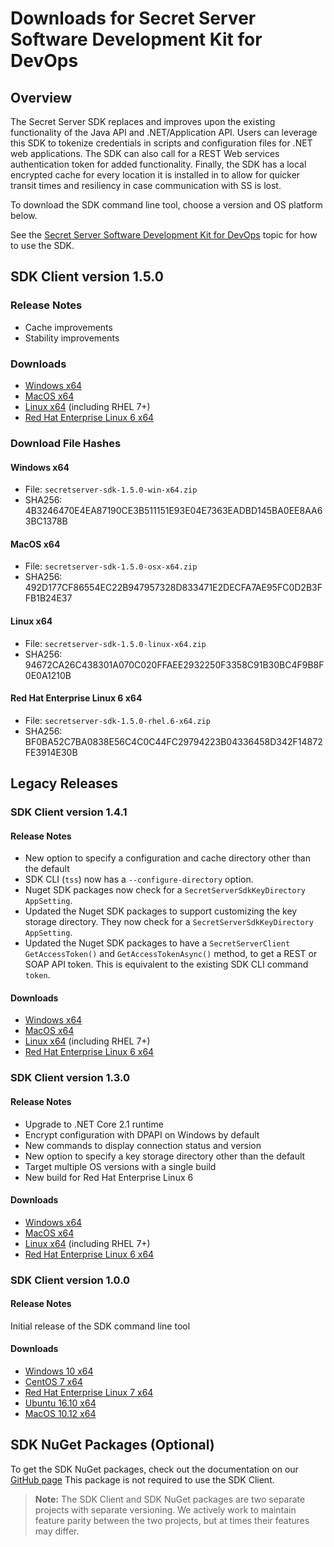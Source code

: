 [title]: # (Downloads for Secret Server Software Development Kit for DevOps)
[tags]: # (API,Scripting,DevOps,SDK,Download)
[priority]: # (1000)

# Downloads for Secret Server Software Development Kit for DevOps

## Overview

The Secret Server SDK replaces and improves upon the existing functionality of the Java API and .NET/Application API. Users can leverage this SDK to tokenize credentials in scripts and configuration files for .NET web applications. The SDK can also call for a REST Web services authentication token for added functionality. Finally, the SDK has a local encrypted cache for every location it is installed in to allow for quicker transit times and resiliency in case communication with SS is lost.

To download the SDK command line tool, choose a version and OS platform below.

See the [Secret Server Software Development Kit for DevOps](../sdk-cli/index.md) topic for how to use the SDK.

## SDK Client version 1.5.0

### Release Notes

- Cache improvements
- Stability improvements

### Downloads

- [Windows x64](https://downloads.ss.thycotic.com/secretserversdk/1.5.0/secretserver-sdk-1.5.0-win-x64.zip)
- [MacOS x64](https://downloads.ss.thycotic.com/secretserversdk/1.5.0/secretserver-sdk-1.5.0-osx-x64.zip)
- [Linux x64](https://downloads.ss.thycotic.com/secretserversdk/1.5.0/secretserver-sdk-1.5.0-linux-x64.zip) (including RHEL 7+)
- [Red Hat Enterprise Linux 6 x64](https://downloads.ss.thycotic.com/secretserversdk/1.5.0/secretserver-sdk-1.5.0-rhel.6-x64.zip)

### Download File Hashes

#### Windows x64

- File: `secretserver-sdk-1.5.0-win-x64.zip`
- SHA256: 4B3246470E4EA87190CE3B511151E93E04E7363EADBD145BA0EE8AA63BC1378B

#### MacOS x64

- File: `secretserver-sdk-1.5.0-osx-x64.zip`
- SHA256: 492D177CF86554EC22B947957328D833471E2DECFA7AE95FC0D2B3FFB1B24E37

#### Linux x64

- File: `secretserver-sdk-1.5.0-linux-x64.zip`
- SHA256: 94672CA26C438301A070C020FFAEE2932250F3358C91B30BC4F9B8F0E0A1210B

#### Red Hat Enterprise Linux 6 x64

- File: `secretserver-sdk-1.5.0-rhel.6-x64.zip`
- SHA256: BF0BA52C7BA0838E56C4C0C44FC29794223B04336458D342F14872FE3914E30B

## Legacy Releases

### SDK Client version 1.4.1

#### Release Notes

- New option to specify a configuration and cache directory other than the default
- SDK CLI (`tss`) now has a `--configure-directory` option.
- Nuget SDK packages now check for a `SecretServerSdkKeyDirectory AppSetting`.
- Updated the Nuget SDK packages to support customizing the key storage directory. They now check for a `SecretServerSdkKeyDirectory AppSetting`.
- Updated the Nuget SDK packages to have a `SecretServerClient` `GetAccessToken()` and     `GetAccessTokenAsync()` method, to get a REST or SOAP API token. This is equivalent to the existing SDK CLI command `token`.

#### Downloads

- [Windows x64](https://downloads.ss.thycotic.com/secretserversdk/1.4.1/secretserver-sdk-1.4.1-win-x64.zip)
- [MacOS x64](https://downloads.ss.thycotic.com/secretserversdk/1.4.1/secretserver-sdk-1.4.1-osx-x64.zip)
- [Linux x64](https://downloads.ss.thycotic.com/secretserversdk/1.4.1/secretserver-sdk-1.4.1-linux-x64.zip) (including RHEL 7+)
- [Red Hat Enterprise Linux 6 x64](https://downloads.ss.thycotic.com/secretserversdk/1.4.1/secretserver-sdk-1.4.1-rhel.6-x64.zip)

### SDK Client version 1.3.0

#### Release Notes

- Upgrade to .NET Core 2.1 runtime
- Encrypt configuration with DPAPI on Windows by default
- New commands to display connection status and version
- New option to specify a key storage directory other than the default
- Target multiple OS versions with a single build
- New build for Red Hat Enterprise Linux 6

#### Downloads

- [Windows x64](https://downloads.ss.thycotic.com/secretserversdk/1.3.0/secretserver-sdk-1.3.0-win-x64.zip)
- [MacOS x64](https://downloads.ss.thycotic.com/secretserversdk/1.3.0/secretserver-sdk-1.3.0-osx-x64.zip)
- [Linux x64](https://downloads.ss.thycotic.com/secretserversdk/1.3.0/secretserver-sdk-1.3.0-linux-x64.zip) (including RHEL 7+)
- [Red Hat Enterprise Linux 6 x64](https://downloads.ss.thycotic.com/secretserversdk/1.3.0/secretserver-sdk-1.3.0-rhel.6-x64.zip)

### SDK Client version 1.0.0

#### Release Notes

Initial release of the SDK command line tool

#### Downloads

- [Windows 10 x64](https://updates.thycotic.net/secretserver/secretserversdk/1.0.0-win10-x64.zip)
- [CentOS 7 x64](https://updates.thycotic.net/secretserver/secretserversdk/1.0.0-centos.7-x64.zip)
- [Red Hat Enterprise Linux 7 x64](https://updates.thycotic.net/secretserver/secretserversdk/1.0.0-rhel.7-x64.zip)
- [Ubuntu 16.10 x64](https://updates.thycotic.net/secretserver/secretserversdk/1.0.0-ubuntu.16.10-x64.zip)
- [MacOS 10.12 x64](https://updates.thycotic.net/secretserver/secretserversdk/1.0.0-osx.10.12-x64.zip)

## SDK NuGet Packages (Optional)

To get the SDK NuGet packages, check out the documentation on our [GitHub page](https://github.com/thycotic/sdk-documentation) This package is not required to use the SDK Client.

> **Note:** The SDK Client and SDK NuGet packages are two separate projects with separate versioning. We actively work to maintain feature parity between the two projects, but at times their features may differ.

